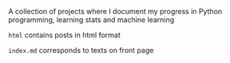 A collection of projects where I document my progress in Python programming, learning stats and machine learning

`html` contains posts in html format

`index.md` corresponds to texts on front page
